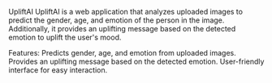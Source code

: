 UpliftAI
UpliftAI is a web application that analyzes uploaded images to predict the gender, age, and emotion of the person in the image. 
Additionally, it provides an uplifting message based on the detected emotion to uplift the user's mood.

Features:
Predicts gender, age, and emotion from uploaded images.
Provides an uplifting message based on the detected emotion.
User-friendly interface for easy interaction.
